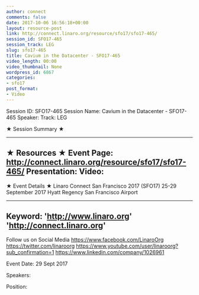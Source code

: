 ```yaml
---
author: connect
comments: false
date: 2017-10-06 16:56:18+00:00
layout: resource-post
link: http://connect.linaro.org/resource/sfo17/sfo17-465/
session_id: SFO17-465
session_track: LEG
slug: sfo17-465
title: Cavium in the Datacenter - SFO17-465
video_length: 00:00
video_thumbnail: None
wordpress_id: 6867
categories:
- sfo17
post_format:
- Video
---
```


Session ID: SFO17-465
Session Name: Cavium in the Datacenter - SFO17-465
Speaker: 
Track: LEG


★ Session Summary ★

---------------------------------------------------
★ Resources ★
Event Page: http://connect.linaro.org/resource/sfo17/sfo17-465/
Presentation: 
Video: 
 ---------------------------------------------------

★ Event Details ★
Linaro Connect San Francisco 2017 (SFO17)
25-29 September 2017
Hyatt Regency San Francisco Airport

---------------------------------------------------
Keyword: 
'http://www.linaro.org'
'http://connect.linaro.org'
---------------------------------------------------
Follow us on Social Media
https://www.facebook.com/LinaroOrg
https://twitter.com/linaroorg
https://www.youtube.com/user/linaroorg?sub_confirmation=1
https://www.linkedin.com/company/1026961

Event Date: 29 Sept 2017

Speakers: 

Position: 
